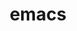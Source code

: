 ---
title: "emacs"
layout: cache
categories: [package, develop-2024-03-24]
meta: {"versions": ["29.1"], "compilers": ["gcc@=7.5.0"], "oss": ["ubuntu18.04"], "platforms": ["linux"], "targets": ["x86_64_v3"], "stacks": ["developer-tools", "root"], "num_specs": 1, "num_specs_by_stack": {"root": 1, "developer-tools": 1}}
spec_details: [{"hash": "kx3zzls3a4twvkjlsfy7oflkze5arr7c", "compiler": "gcc@=7.5.0", "versions": ["29.1"], "os": "ubuntu18.04", "platform": "linux", "target": "x86_64_v3", "variants": ["~X", "build_system=autotools", "+json", "+native", "+tls", "toolkit=gtk", "+treesitter"], "stacks": ["root", "developer-tools"], "size": "-", "tarball": "https://binaries.spack.io/develop-2024-03-24/build_cache/linux-ubuntu18.04-x86_64_v3/gcc-7.5.0/emacs-29.1/linux-ubuntu18.04-x86_64_v3-gcc-7.5.0-emacs-29.1-kx3zzls3a4twvkjlsfy7oflkze5arr7c.spack"}]
---